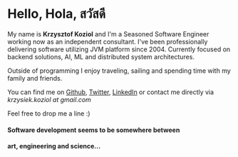# Hello, Hola, สวัสดี

My name is **Krzysztof Koziol** and I'm a Seasoned Software Engineer working now as an independent consultant.
I've been professionally delivering software utilizing JVM platform since 2004. Currently focused on backend solutions, AI, 
ML and distributed system architectures. 

Outside of programming I enjoy traveling, sailing and spending time with my family and friends.

You can find me on 
[Github](http://github.com/koziolk), 
[Twitter](http://twitter.com/krkoziol), 
[LinkedIn](http://linkedin.com/in/krkoziol) or contact me directly via *krzysiek.koziol at gmail.com*

Feel free to drop me a line :)

#### Software development seems to be somewhere between 
#### art, engineering and science...
